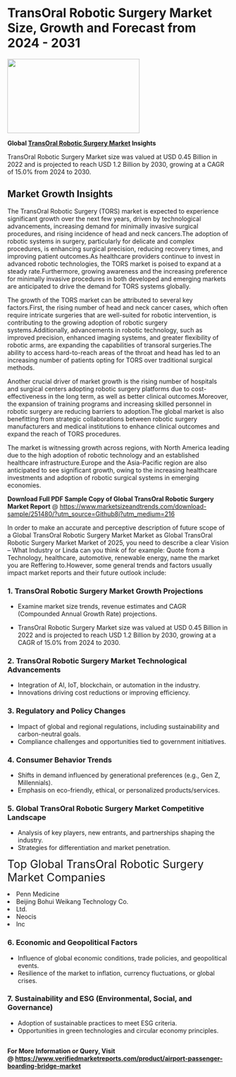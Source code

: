 <H1>TransOral Robotic Surgery Market Size, Growth and Forecast from 2024 - 2031</H1><img class="aligncenter size-medium wp-image-584254" src="https://thirdeyenews.in/wp-content/uploads/2024/09/Global-Market-Research-300x168.jpeg" alt="" width="300" height="168" /><p><strong>Global&nbsp;<a href="https://www.marketsizeandtrends.com/download-sample/251480/?utm_source=Github8j?utm_medium=216">TransOral Robotic Surgery Market</a> Insights</strong></p><p>TransOral Robotic Surgery Market size was valued at USD 0.45 Billion in 2022 and is projected to reach USD 1.2 Billion by 2030, growing at a CAGR of 15.0% from 2024 to 2030.</p><p><h2>Market Growth Insights</h2> <p>The TransOral Robotic Surgery (TORS) market is expected to experience significant growth over the next few years, driven by technological advancements, increasing demand for minimally invasive surgical procedures, and rising incidence of head and neck cancers.The adoption of robotic systems in surgery, particularly for delicate and complex procedures, is enhancing surgical precision, reducing recovery times, and improving patient outcomes.As healthcare providers continue to invest in advanced robotic technologies, the TORS market is poised to expand at a steady rate.Furthermore, growing awareness and the increasing preference for minimally invasive procedures in both developed and emerging markets are anticipated to drive the demand for TORS systems globally.</p> <p>The growth of the TORS market can be attributed to several key factors.First, the rising number of head and neck cancer cases, which often require intricate surgeries that are well-suited for robotic intervention, is contributing to the growing adoption of robotic surgery systems.Additionally, advancements in robotic technology, such as improved precision, enhanced imaging systems, and greater flexibility of robotic arms, are expanding the capabilities of transoral surgeries.The ability to access hard-to-reach areas of the throat and head has led to an increasing number of patients opting for TORS over traditional surgical methods.</p> <p>Another crucial driver of market growth is the rising number of hospitals and surgical centers adopting robotic surgery platforms due to cost-effectiveness in the long term, as well as better clinical outcomes.Moreover, the expansion of training programs and increasing skilled personnel in robotic surgery are reducing barriers to adoption.The global market is also benefitting from strategic collaborations between robotic surgery manufacturers and medical institutions to enhance clinical outcomes and expand the reach of TORS procedures.</p> <p>The market is witnessing growth across regions, with North America leading due to the high adoption of robotic technology and an established healthcare infrastructure.Europe and the Asia-Pacific region are also anticipated to see significant growth, owing to the increasing healthcare investments and adoption of robotic surgical systems in emerging economies.</p> <p><span class=""><strong>Download Full PDF Sample Copy of Global TransOral Robotic Surgery Market Report</strong> @ <a href="https://www.marketsizeandtrends.com/download-sample/251480/?utm_source=Github8j?utm_medium=216" target="_blank">https://www.marketsizeandtrends.com/download-sample/251480/?utm_source=Github8j?utm_medium=216</a></span></p><p>In order to make an accurate and perceptive description of future scope of a Global&nbsp;TransOral Robotic Surgery Market Market as Global&nbsp;TransOral Robotic Surgery Market Market of 2025, you need to describe a clear Vision &ndash; What Industry or Linda can you think of for example: Quote from a Technology, healthcare, automotive, renewable energy, name the market you are Reffering to.However, some general trends and factors usually impact market reports and their future outlook include:</p><h3>1.&nbsp;<strong>TransOral Robotic Surgery Market Growth Projections</strong></h3><ul><li>Examine market size trends, revenue estimates and CAGR (Compounded Annual Growth Rate) projections.</li><li><p>TransOral Robotic Surgery Market size was valued at USD 0.45 Billion in 2022 and is projected to reach USD 1.2 Billion by 2030, growing at a CAGR of 15.0% from 2024 to 2030.</p></li></ul><h3>2.&nbsp;<strong>TransOral Robotic Surgery Market Technological Advancements</strong></h3><ul><li>Integration of AI, IoT, blockchain, or automation in the industry.</li><li>Innovations driving cost reductions or improving efficiency.</li></ul><h3>3.&nbsp;<strong>Regulatory and Policy Changes</strong></h3><ul><li>Impact of global and regional regulations, including sustainability and carbon-neutral goals.</li><li>Compliance challenges and opportunities tied to government initiatives.</li></ul><h3>4.&nbsp;<strong>Consumer Behavior Trends</strong></h3><ul><li>Shifts in demand influenced by generational preferences (e.g., Gen Z, Millennials).</li><li>Emphasis on eco-friendly, ethical, or personalized products/services.</li></ul><h3>5.&nbsp;<strong>Global TransOral Robotic Surgery Market Competitive Landscape</strong></h3><ul><li>Analysis of key players, new entrants, and partnerships shaping the industry.</li><li>Strategies for differentiation and market penetration.</li></ul><p data-pm-slice="1 1 []"><span style="color: inherit; font-family: inherit; font-size: 25px;">Top Global TransOral Robotic Surgery Market Companies</span></p><div class="" data-test-id=""><p><li>Penn Medicine</li><li> Beijing Bohui Weikang Technology Co.</li><li> Ltd.</li><li> Neocis</li><li> Inc</li></p></div><h3>6.&nbsp;<strong>Economic and Geopolitical Factors</strong></h3><ul><li>Influence of global economic conditions, trade policies, and geopolitical events.</li><li>Resilience of the market to inflation, currency fluctuations, or global crises.</li></ul><h3>7.&nbsp;<strong>Sustainability and ESG (Environmental, Social, and Governance)</strong></h3><ul><li>Adoption of sustainable practices to meet ESG criteria.</li><li>Opportunities in green technologies and circular economy principles.</li></ul><h2><strong style="font-size: 14px;">For More Information or Query, Visit @&nbsp;</strong><a style="background-color: #ffffff; font-size: 14px;" href="https://www.marketsizeandtrends.com/report/transoral-robotic-surgery-market/" target="_blank">https://www.verifiedmarketreports.com/product/airport-passenger-boarding-bridge-market</a></h2>
